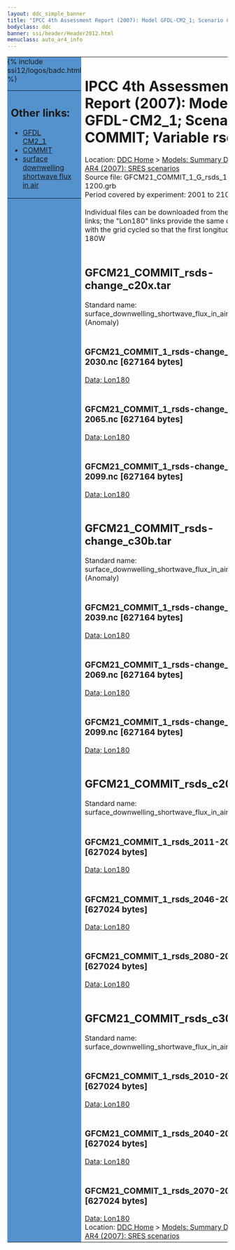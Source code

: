 ```yaml
---
layout: ddc_simple_banner
title: "IPCC 4th Assessment Report (2007): Model GFDL-CM2_1; Scenario COMMIT; Variable rsds"
bodyclass: ddc
banner: ssi/header/Header2012.html
menuclass: auto_ar4_info
---
```



<table width="100%" border="0" cellspacing="0" cellpadding="0" style="border-collapse: collapse;">
<tr style="margin:0;padding:0;border:0;">
<td style="margin:0;padding:0;border:0;height:1pt;width:150pt;background:#5492CD;" valign="top" >

<div id="lh-col2" class="auto_ar4_info">
<table class="menumain" bgcolor="#5492CD" cellspacing="0" width="100%" border="0">
<tr><td>
<h2> Other links:</h2>
<ul>
<li><a href="/auto/ar4/model-GFDL-CM2_1.html">GFDL<br/>CM2_1</a></li>
<li><a href="/auto/ar4/scenario-COMMIT.html">COMMIT</a></li>
<li><a href="/auto/ar4/var-surface_downwelling_shortwave_flux_in_air.html">surface downwelling<br/> shortwave flux in air</a></li>
</ul>
</td></tr>
{% include ssi12/logos/badc.html %}
</table>
</div>
</td>
<td><h1>IPCC 4th Assessment Report (2007): Model GFDL-CM2_1; Scenario COMMIT; Variable rsds</h1>

<!-- Breadcrumb1 -->
<div id="breadcrumb1" align="left">
Location: <a href="/index.html">DDC Home</a> > <a href="/sim/gcm_clim/">Models: Summary Data</a>
> <a href="/sim/gcm_clim/SRES_AR4/index.html">AR4 (2007): SRES scenarios</a>
</div>
<!-- End of Breadcrumb1 -->Source file: GFCM21_COMMIT_1_G_rsds_1-1200.grb
<br/>
Period covered by experiment: 2001 to 2100<br/>
<br/>Individual files can be downloaded from the "data" links; the "Lon180" links provide the same data
         with the grid cycled so that the first longitude is 180W<br/>
<br/><h2>GFCM21_COMMIT_rsds-change_c20x.tar</h2>
Standard name: surface_downwelling_shortwave_flux_in_air (Anomaly)<br>
<br/><h3>GFCM21_COMMIT_1_rsds-change_2011-2030.nc [627164 bytes]</h3>
<a href="http://apps.ipcc-data.org/cgi-bin/downl/ar4_nc/rsds/GFCM21_COMMIT_1_rsds-change_2011-2030.nc">Data; </a><a href="http://apps.ipcc-data.org/cgi-bin/downl/ar4_nc/rsds/GFCM21_COMMIT_1_rsds-change_2011-2030.cyto180.nc"> Lon180</a><br/>
<br/><h3>GFCM21_COMMIT_1_rsds-change_2046-2065.nc [627164 bytes]</h3>
<a href="http://apps.ipcc-data.org/cgi-bin/downl/ar4_nc/rsds/GFCM21_COMMIT_1_rsds-change_2046-2065.nc">Data; </a><a href="http://apps.ipcc-data.org/cgi-bin/downl/ar4_nc/rsds/GFCM21_COMMIT_1_rsds-change_2046-2065.cyto180.nc"> Lon180</a><br/>
<br/><h3>GFCM21_COMMIT_1_rsds-change_2080-2099.nc [627164 bytes]</h3>
<a href="http://apps.ipcc-data.org/cgi-bin/downl/ar4_nc/rsds/GFCM21_COMMIT_1_rsds-change_2080-2099.nc">Data; </a><a href="http://apps.ipcc-data.org/cgi-bin/downl/ar4_nc/rsds/GFCM21_COMMIT_1_rsds-change_2080-2099.cyto180.nc"> Lon180</a><br/>
<br/><h2>GFCM21_COMMIT_rsds-change_c30b.tar</h2>
Standard name: surface_downwelling_shortwave_flux_in_air (Anomaly)<br>
<br/><h3>GFCM21_COMMIT_1_rsds-change_2010-2039.nc [627164 bytes]</h3>
<a href="http://apps.ipcc-data.org/cgi-bin/downl/ar4_nc/rsds/GFCM21_COMMIT_1_rsds-change_2010-2039.nc">Data; </a><a href="http://apps.ipcc-data.org/cgi-bin/downl/ar4_nc/rsds/GFCM21_COMMIT_1_rsds-change_2010-2039.cyto180.nc"> Lon180</a><br/>
<br/><h3>GFCM21_COMMIT_1_rsds-change_2040-2069.nc [627164 bytes]</h3>
<a href="http://apps.ipcc-data.org/cgi-bin/downl/ar4_nc/rsds/GFCM21_COMMIT_1_rsds-change_2040-2069.nc">Data; </a><a href="http://apps.ipcc-data.org/cgi-bin/downl/ar4_nc/rsds/GFCM21_COMMIT_1_rsds-change_2040-2069.cyto180.nc"> Lon180</a><br/>
<br/><h3>GFCM21_COMMIT_1_rsds-change_2070-2099.nc [627164 bytes]</h3>
<a href="http://apps.ipcc-data.org/cgi-bin/downl/ar4_nc/rsds/GFCM21_COMMIT_1_rsds-change_2070-2099.nc">Data; </a><a href="http://apps.ipcc-data.org/cgi-bin/downl/ar4_nc/rsds/GFCM21_COMMIT_1_rsds-change_2070-2099.cyto180.nc"> Lon180</a><br/>
<br/><h2>GFCM21_COMMIT_rsds_c20x.tar</h2>
Standard name: surface_downwelling_shortwave_flux_in_air<br>
<br/><h3>GFCM21_COMMIT_1_rsds_2011-2030.nc [627024 bytes]</h3>
<a href="http://apps.ipcc-data.org/cgi-bin/downl/ar4_nc/rsds/GFCM21_COMMIT_1_rsds_2011-2030.nc">Data; </a><a href="http://apps.ipcc-data.org/cgi-bin/downl/ar4_nc/rsds/GFCM21_COMMIT_1_rsds_2011-2030.cyto180.nc"> Lon180</a><br/>
<br/><h3>GFCM21_COMMIT_1_rsds_2046-2065.nc [627024 bytes]</h3>
<a href="http://apps.ipcc-data.org/cgi-bin/downl/ar4_nc/rsds/GFCM21_COMMIT_1_rsds_2046-2065.nc">Data; </a><a href="http://apps.ipcc-data.org/cgi-bin/downl/ar4_nc/rsds/GFCM21_COMMIT_1_rsds_2046-2065.cyto180.nc"> Lon180</a><br/>
<br/><h3>GFCM21_COMMIT_1_rsds_2080-2099.nc [627024 bytes]</h3>
<a href="http://apps.ipcc-data.org/cgi-bin/downl/ar4_nc/rsds/GFCM21_COMMIT_1_rsds_2080-2099.nc">Data; </a><a href="http://apps.ipcc-data.org/cgi-bin/downl/ar4_nc/rsds/GFCM21_COMMIT_1_rsds_2080-2099.cyto180.nc"> Lon180</a><br/>
<br/><h2>GFCM21_COMMIT_rsds_c30b.tar</h2>
Standard name: surface_downwelling_shortwave_flux_in_air<br>
<br/><h3>GFCM21_COMMIT_1_rsds_2010-2039.nc [627024 bytes]</h3>
<a href="http://apps.ipcc-data.org/cgi-bin/downl/ar4_nc/rsds/GFCM21_COMMIT_1_rsds_2010-2039.nc">Data; </a><a href="http://apps.ipcc-data.org/cgi-bin/downl/ar4_nc/rsds/GFCM21_COMMIT_1_rsds_2010-2039.cyto180.nc"> Lon180</a><br/>
<br/><h3>GFCM21_COMMIT_1_rsds_2040-2069.nc [627024 bytes]</h3>
<a href="http://apps.ipcc-data.org/cgi-bin/downl/ar4_nc/rsds/GFCM21_COMMIT_1_rsds_2040-2069.nc">Data; </a><a href="http://apps.ipcc-data.org/cgi-bin/downl/ar4_nc/rsds/GFCM21_COMMIT_1_rsds_2040-2069.cyto180.nc"> Lon180</a><br/>
<br/><h3>GFCM21_COMMIT_1_rsds_2070-2099.nc [627024 bytes]</h3>
<a href="http://apps.ipcc-data.org/cgi-bin/downl/ar4_nc/rsds/GFCM21_COMMIT_1_rsds_2070-2099.nc">Data; </a><a href="http://apps.ipcc-data.org/cgi-bin/downl/ar4_nc/rsds/GFCM21_COMMIT_1_rsds_2070-2099.cyto180.nc"> Lon180</a><br/>
<!-- Breadcrumb2 -->
<div id="breadcrumb2" align="left">
Location: <a href="/index.html">DDC Home</a> > <a href="/sim/gcm_clim/">Models: Summary Data</a>
> <a href="/sim/gcm_clim/SRES_AR4/index.html">AR4 (2007): SRES scenarios</a>
</div>
<!-- End of Breadcrumb2 --></td></tr></table>
